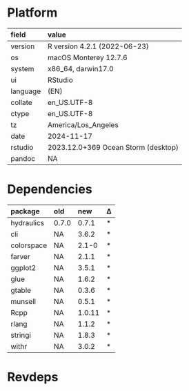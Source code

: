 # Platform

|field    |value                               |
|:--------|:-----------------------------------|
|version  |R version 4.2.1 (2022-06-23)        |
|os       |macOS Monterey 12.7.6               |
|system   |x86_64, darwin17.0                  |
|ui       |RStudio                             |
|language |(EN)                                |
|collate  |en_US.UTF-8                         |
|ctype    |en_US.UTF-8                         |
|tz       |America/Los_Angeles                 |
|date     |2024-11-17                          |
|rstudio  |2023.12.0+369 Ocean Storm (desktop) |
|pandoc   |NA                                  |

# Dependencies

|package    |old   |new    |Δ  |
|:----------|:-----|:------|:--|
|hydraulics |0.7.0 |0.7.1  |*  |
|cli        |NA    |3.6.2  |*  |
|colorspace |NA    |2.1-0  |*  |
|farver     |NA    |2.1.1  |*  |
|ggplot2    |NA    |3.5.1  |*  |
|glue       |NA    |1.6.2  |*  |
|gtable     |NA    |0.3.6  |*  |
|munsell    |NA    |0.5.1  |*  |
|Rcpp       |NA    |1.0.11 |*  |
|rlang      |NA    |1.1.2  |*  |
|stringi    |NA    |1.8.3  |*  |
|withr      |NA    |3.0.2  |*  |

# Revdeps

